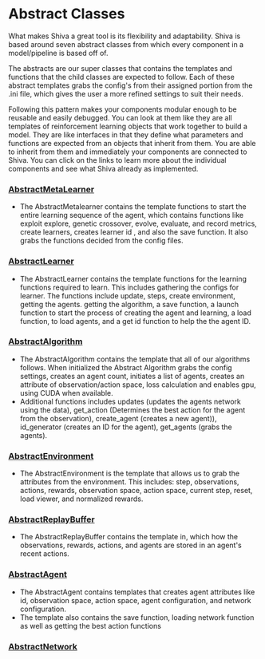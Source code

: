 # Abstract Classes
What makes Shiva a great tool is its flexibility and adaptability.  Shiva is based around seven abstract classes from which every component in a model/pipeline is based off of.

The abstracts are our super classes that contains the templates and functions that the child classes are expected to follow. Each of these abstract templates grabs the config's from their assigned portion from the .ini file, which gives the user a more refined settings to suit their needs. 

Following this pattern makes your components modular enough to be reusable and easily debugged. You can look at them like they are all templates of reinforcement learning objects that work together to build a model. They are like interfaces in that they define what parameters and functions are expected from an objects that inherit from them. You are able to inherit from them and immediately your components are connected to Shiva. You can click on the links to learn more about the individual components and see what Shiva already as implemented.

### [AbstractMetaLearner](../shiva/learners/MetaLearner.py)
 * The AbstractMetalearner contains the template functions to start the entire learning sequence of the agent, which contains functions like exploit explore, genetic crossover, evolve, evaluate, and record metrics, create learners, creates learner id , and also the save function. It also grabs the functions decided from the config files. 
### [AbstractLearner](../shiva/learners/Learner.py)
 * The AbstractLearner contains the template functions for the learning functions required to learn. This includes gathering the configs for learner. The functions include update, steps, create environment, getting the agents. getting the algorithm, a save function, a launch function to start the process of creating the agent and learning, a load function, to load agents, and a get id function to help the the agent ID. 
### [AbstractAlgorithm](../shiva/algorithms/Algorithm.py)
 *  The AbstractAlgorithm contains the template that all of our algorithms follows. When initialized the Abstract Algorithm grabs the config settings, creates an agent count, initiates a list of agents, creates an attribute of observation/action space, loss calculation and enables gpu, using CUDA when available. 
 * Additional functions includes updates (updates the agents network using the data), get_action (Determines the best action for the agent from the observation), create_agent (creates a new agent)), id_generator (creates an ID for the agent), get_agents (grabs the agents).
### [AbstractEnvironment](../shiva/envs/Environment.py)
 *  The AbstractEnvironment is the template that allows us to grab the attributes from the environment. This includes: step, observations, actions, rewards, observation space, action space, current step, reset, load viewer, and normalized rewards. 
### [AbstractReplayBuffer](../shiva/buffers/ReplayBuffer.py)
 *  The AbstractReplayBuffer contains the template in, which how the observations, rewards, actions, and agents are stored in an agent's recent actions. 
### [AbstractAgent](../shiva/agents/Agent.py)
 * The AbstractAgent contains templates that creates agent attributes like id, observation space, action space, agent configuration, and network configuration.
 * The template also contains the save function, loading network function as well as getting the best action functions
### [AbstractNetwork](../shiva/networks/)